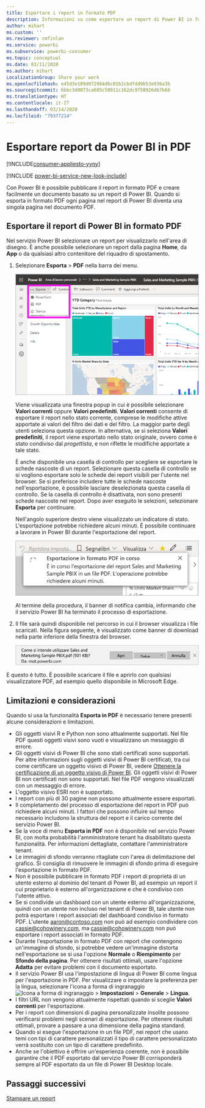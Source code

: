 ```yaml
---
title: Esportare i report in formato PDF
description: Informazioni su come esportare un report di Power BI in formato PDF.
author: mihart
ms.custom: ''
ms.reviewer: cmfinlan
ms.service: powerbi
ms.subservice: powerbi-consumer
ms.topic: conceptual
ms.date: 03/11/2020
ms.author: mihart
LocalizationGroup: Share your work
ms.openlocfilehash: e45d3e109d072984d6c01b2cbdfdd9b53e936a3b
ms.sourcegitcommit: 6bbc3d0073ca605c50911c162dc9f58926db7b66
ms.translationtype: HT
ms.contentlocale: it-IT
ms.lasthandoff: 03/14/2020
ms.locfileid: "79377214"
---
```

# <a name="export-reports-from-power-bi-to-pdf"></a>Esportare report da Power BI in PDF

[!INCLUDE[consumer-appliesto-yyny](../includes/consumer-appliesto-yyny.md)]

[!INCLUDE [power-bi-service-new-look-include](../includes/power-bi-service-new-look-include.md)]

Con Power BI è possibile pubblicare il report in formato PDF e creare facilmente un documento basato su un report di Power BI. Quando si esporta in formato PDF ogni pagina nel report di Power BI diventa una singola pagina nel documento PDF.

## <a name="export-your-power-bi-report-to-pdf"></a>Esportare il report di Power BI in formato PDF
Nel servizio Power BI selezionare un report per visualizzarlo nell'area di disegno. È anche possibile selezionare un report dalla pagina **Home**, da **App** o da qualsiasi altro contenitore del riquadro di spostamento.

1. Selezionare **Esporta** > **PDF** nella barra dei menu.

    ![Selezionare Esporta dalla barra dei menu](media/end-user-pdf/power-bi-export.png)

    Viene visualizzata una finestra popup in cui è possibile selezionare **Valori correnti** oppure **Valori predefiniti**. **Valori correnti** consente di esportare il report nello stato corrente, comprese le modifiche attive apportate ai valori del filtro dei dati e del filtro. La maggior parte degli utenti seleziona questa opzione. In alternativa, se si seleziona **Valori predefiniti**, il report viene esportato nello stato originale, ovvero come è stato condiviso dal *progettista*, e non riflette le modifiche apportate a tale stato.
    
    È anche disponibile una casella di controllo per scegliere se esportare le schede nascoste di un report. Selezionare questa casella di controllo se si vogliono esportare solo le schede dei report visibili per l'utente nel browser. Se si preferisce includere tutte le schede nascoste nell'esportazione, è possibile lasciare deselezionata questa casella di controllo. Se la casella di controllo è disattivata, non sono presenti schede nascoste nel report. Dopo aver eseguito le selezioni, selezionare **Esporta** per continuare.
    
    Nell'angolo superiore destro viene visualizzato un indicatore di stato. L'esportazione potrebbe richiedere alcuni minuti. È possibile continuare a lavorare in Power BI durante l'esportazione del report.

    ![Messaggio di stato dell'esportazione](media/end-user-pdf/power-bi-export-progress.png)

    Al termine della procedura, il banner di notifica cambia, informando che il servizio Power BI ha terminato il processo di esportazione.

2. Il file sarà quindi disponibile nel percorso in cui il browser visualizza i file scaricati. Nella figura seguente, è visualizzato come banner di download nella parte inferiore della finestra del browser.

    ![Percorso del file scaricato](media/end-user-pdf/power-bi-export-done.png)

E questo è tutto. È possibile scaricare il file e aprirlo con qualsiasi visualizzatore PDF, ad esempio quello disponibile in Microsoft Edge.


## <a name="limitations-and-considerations"></a>Limitazioni e considerazioni
Quando si usa la funzionalità **Esporta in PDF** è necessario tenere presenti alcune considerazioni e limitazioni.

* Gli oggetti visivi R e Python non sono attualmente supportati. Nel file PDF questi oggetti visivi sono vuoti e visualizzano un messaggio di errore. 
* Gli oggetti visivi di Power BI che sono stati certificati sono supportati. Per altre informazioni sugli oggetti visivi di Power BI certificati, tra cui come certificare un oggetto visivo di Power BI, vedere [Ottenere la certificazione di un oggetto visivo di Power BI](../developer/visuals/power-bi-custom-visuals-certified.md). Gli oggetti visivi di Power BI non certificati non sono supportati. Nel file PDF vengono visualizzati con un messaggio di errore.
* L'oggetto visivo ESRI non è supportato.
* I report con più di 30 pagine non possono attualmente essere esportati.
* Il completamento del processo di esportazione del report in PDF può richiedere alcuni minuti. I fattori che possono influire sul tempo necessario includono la struttura del report e il carico corrente del servizio Power BI.
* Se la voce di menu **Esporta in PDF** non è disponibile nel servizio Power BI, con molta probabilità l'amministratore tenant ha disabilitato questa funzionalità. Per informazioni dettagliate, contattare l'amministratore tenant.
* Le immagini di sfondo verranno ritagliate con l'area di delimitazione del grafico. Si consiglia di rimuovere le immagini di sfondo prima di eseguire l'esportazione in formato PDF.
* Non è possibile pubblicare in formato PDF i report di proprietà di un utente esterno al dominio del tenant di Power BI, ad esempio un report il cui proprietario è esterno all'organizzazione e che è condiviso con l'utente attivo.
* Se si condivide un dashboard con un utente esterno all'organizzazione, quindi con un utente non incluso nel tenant di Power BI, tale utente non potrà esportare i report associati del dashboard condiviso in formato PDF. L'utente aaron@contoso.com non può ad esempio condividere con cassie@cohowinery.com, ma cassie@cohowinery.com non può esportare i report associati in formato PDF.
* Durante l'esportazione in formato PDF con report che contengono un'immagine di sfondo, si potrebbe vedere un'immagine distorta nell'esportazione se si usa l'opzione **Normale** o **Riempimento** per **Sfondo della pagina**. Per ottenere risultati ottimali, usare l'opzione **Adatta** per evitare problemi con il documento esportato.
* Il servizio Power BI usa l'impostazione di lingua di Power BI come lingua per l'esportazione in PDF. Per visualizzare o impostare la preferenza per la lingua, selezionare l'icona a forma di ingranaggio ![Icona a forma di ingranaggio](media/end-user-powerpoint/power-bi-settings-icon.png) > **Impostazioni** > **Generale** > **Lingua**.
* I filtri URL non vengono attualmente rispettati quando si sceglie **Valori correnti** per l'esportazione.
* Per i report con dimensioni di pagina personalizzate insolite possono verificarsi problemi negli scenari di esportazione. Per ottenere risultati ottimali, provare a passare a una dimensione della pagina standard.
* Quando si esegue l'esportazione in un file PDF, nei report che usano temi con tipi di carattere personalizzati il tipo di carattere personalizzato verrà sostituito con un tipo di carattere predefinito.
* Anche se l'obiettivo è offrire un'esperienza coerente, non è possibile garantire che il PDF esportato dal servizio Power BI corrisponderà sempre al PDF esportato da un file di Power BI Desktop locale.

## <a name="next-steps"></a>Passaggi successivi
[Stampare un report](end-user-print.md)
